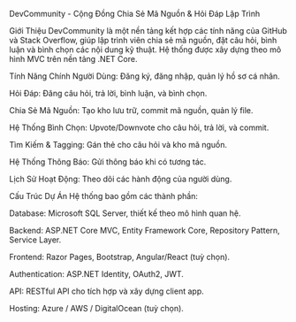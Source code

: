 DevCommunity - Cộng Đồng Chia Sẻ Mã Nguồn & Hỏi Đáp Lập Trình

Giới Thiệu
DevCommunity là một nền tảng kết hợp các tính năng của GitHub và Stack Overflow, giúp lập trình viên chia sẻ mã nguồn, đặt câu hỏi, bình luận và bình chọn các nội dung kỹ thuật. Hệ thống được xây dựng theo mô hình MVC trên nền tảng .NET Core.

Tính Năng Chính
Người Dùng: Đăng ký, đăng nhập, quản lý hồ sơ cá nhân.

Hỏi Đáp: Đăng câu hỏi, trả lời, bình luận, và bình chọn.

Chia Sẻ Mã Nguồn: Tạo kho lưu trữ, commit mã nguồn, quản lý file.

Hệ Thống Bình Chọn: Upvote/Downvote cho câu hỏi, trả lời, và commit.

Tìm Kiếm & Tagging: Gán thẻ cho câu hỏi và kho mã nguồn.

Hệ Thống Thông Báo: Gửi thông báo khi có tương tác.

Lịch Sử Hoạt Động: Theo dõi các hành động của người dùng.

Cấu Trúc Dự Án
Hệ thống bao gồm các thành phần:

Database: Microsoft SQL Server, thiết kế theo mô hình quan hệ.

Backend: ASP.NET Core MVC, Entity Framework Core, Repository Pattern, Service Layer.

Frontend: Razor Pages, Bootstrap, Angular/React (tuỳ chọn).

Authentication: ASP.NET Identity, OAuth2, JWT.

API: RESTful API cho tích hợp và xây dựng client app.

Hosting: Azure / AWS / DigitalOcean (tuỳ chọn).

